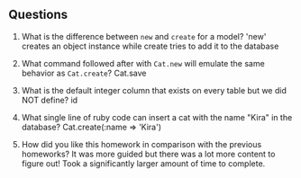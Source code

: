 ## Questions

1. What is the difference between `new` and `create` for a model?
'new' creates an object instance while create tries to add it to the database

2. What command followed after with `Cat.new` will emulate the same behavior as `Cat.create`?
Cat.save

3. What is the default integer column that exists on every table but we did NOT define?
id

4. What single line of ruby code can insert a cat with the name "Kira" in the database?
Cat.create(:name => 'Kira')

5. How did you like this homework in comparison with the previous homeworks?
It was more guided but there was a lot more content to figure out! Took a significantly larger amount of time to complete.